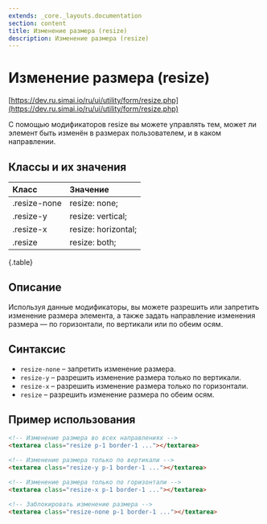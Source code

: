 ```yaml
---
extends: _core._layouts.documentation
section: content
title: Изменение размера (resize)
description: Изменение размера (resize)
---
```


# Изменение размера (resize)

[https://dev.ru.simai.io/ru/ui/utility/form/resize.php](https://dev.ru.simai.io/ru/ui/utility/form/resize.php)

С помощью модификаторов resize вы можете управлять тем, может ли элемент быть изменён в размерах пользователем, и в
каком направлении.

## Классы и их значения

| Класс        | Значение            |
|:-------------|:--------------------|
| .resize-none | resize: none;       |
| .resize-y    | resize: vertical;   |
| .resize-x    | resize: horizontal; |
| .resize      | resize: both;       |
{.table}

## Описание

Используя данные модификаторы, вы можете разрешить или запретить изменение размера элемента, а также задать направление
изменения размера — по горизонтали, по вертикали или по обеим осям.

## Синтаксис

- `resize-none` – запретить изменение размера.
- `resize-y` – разрешить изменение размера только по вертикали.
- `resize-x` – разрешить изменение размера только по горизонтали.
- `resize` – разрешить изменение размера по обеим осям.

## Пример использования

```html
<!-- Изменение размера во всех направлениях -->
<textarea class="resize p-1 border-1 ..."></textarea>

<!-- Изменение размера только по вертикали -->
<textarea class="resize-y p-1 border-1 ..."></textarea>

<!-- Изменение размера только по горизонтали -->
<textarea class="resize-x p-1 border-1 ..."></textarea>

<!-- Заблокировать изменение размера -->
<textarea class="resize-none p-1 border-1 ..."></textarea>
```
